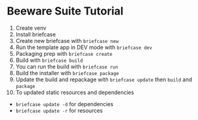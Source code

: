 # Beeware Suite Tutorial

1. Create venv
2. Install briefcase
3. Create new briefcase with `briefcase new`
4. Run the template app in DEV mode with `briefcase dev`
5. Packaging prep with `briefcase create`
6. Build with `briefcase build`
7. You can run the build with `briefcase run`
8. Build the installer with `briefcase package`
9. Update the build and repackage with `briefcase update` then `build` and `package` 
10. To updated static resources and dependencies
- `briefcase update -d` for dependencies
- `briefcase update -r` for resources
